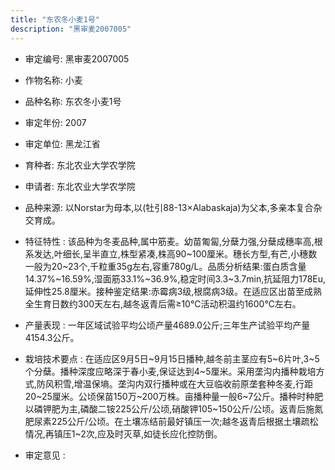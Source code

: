```yaml
---
title: "东农冬小麦1号"
description: "黑审麦2007005"
---
```

* 审定编号:  黑审麦2007005

*  作物名称:  小麦

*  品种名称:  东农冬小麦1号

*  审定年份:  2007

*  审定单位:  黑龙江省

* 育种者:  东北农业大学农学院

*  申请者:  东北农业大学农学院

*  品种来源:  以Norstar为母本,以(牡引88-13×Alabaskaja)为父本,多亲本复合杂交育成。

*  特征特性 : 
该品种为冬麦品种,属中筋麦。幼苗匍匐,分蘖力强,分蘖成穗率高,根系发达,叶细长,呈半直立,株型紧凑,株高90~100厘米。穗长方型,有芒,小穗数一般为20~23个,千粒重35g左右,容重780g/L。品质分析结果:蛋白质含量14.37%~16.59%,湿面筋33.1%~36.9%,稳定时间3.3~3.7min,抗延阻力178Eu,延伸性25.8厘米。接种鉴定结果:赤霉病3级,根腐病3级。在适应区出苗至成熟全生育日数约300天左右,越冬返青后需≥10℃活动积温约1600℃左右。
 
*  产量表现 : 
一年区域试验平均公顷产量4689.0公斤;三年生产试验平均产量4154.3公斤。

*  栽培技术要点 : 
在适应区9月5日~9月15日播种,越冬前主茎应有5~6片叶,3~5个分蘖。播种深度应略深于春小麦,保证达到4~5厘米。采用垄沟内播种栽培方式,防风积雪,增温保墒。垄沟内双行播种或在大豆临收前原垄套种冬麦,行距20~25厘米。公顷保苗150万~200万株。亩播种量一般6~7公斤。播种时种肥以磷钾肥为主,磷酸二铵225公斤/公顷,硝酸钾105~150公斤/公顷。返青后施氮肥尿素225公斤/公顷。在土壤冻结前最好镇压一次;越冬返青后根据土壤疏松情况,再镇压1~2次,应及时灭草,如徒长应化控防倒。

*  审定意见 : 

